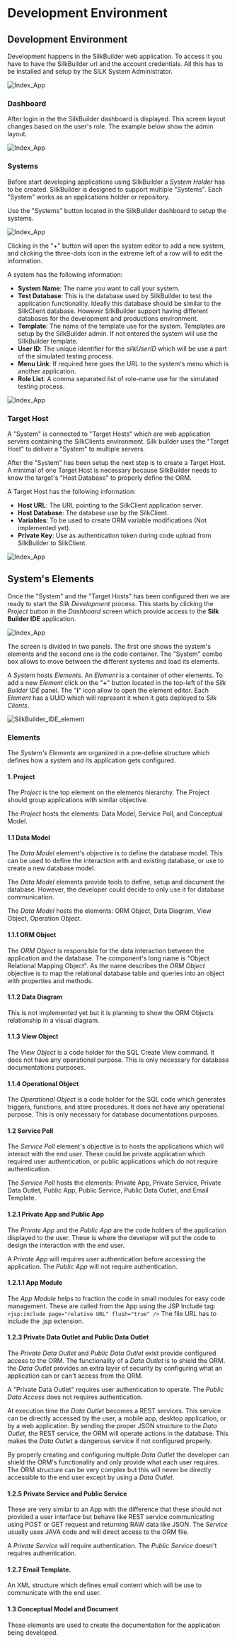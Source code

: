 # Development Environment

## Development Environment

Development happens in the SilkBuilder web application. To access it you have to have the SilkBuilder url and the account credentials. All this has to be installed and setup by the SILK System Administrator.

![Index\_App](../.gitbook/assets/SilkBuilder_login.png)

### Dashboard

After login in the the SilkBuilder dashboard is displayed. This screen layout changes based on the user's role. The example below show the admin layout.

![Index\_App](../.gitbook/assets/SilkBuilder_dashboard.png)

### Systems

Before start developing applications using SilkBuilder a _System Holder_ has to be created. SilkBuilder is designed to support multiple "Systems". Each "System" works as an applications holder or repository.

Use the "Systems" button located in the SilkBuilder dashboard to setup the systems.

![Index\_App](https://github.com/italoosorio/SilkBuilder-Doc/tree/114abd74d7dc54aed208ee35453af719b54ff910/Development/assets/SilkBuilder_systems.png)

Clicking in the "+" button will open the system editor to add a new system, and clicking the three-dots icon in the extreme left of a row will to edit the information.

A system has the following information:

* **System Name**: The name you want to call your system.
* **Test Database**: This is the database used by SilkBuilder to test the application functionality. Ideally this database should be similar to the SilkClient database. However SilkBuilder support having different databases for the development and productions environment.
* **Template**: The name of the template use for the system. Templates are setup by the SilkBuilder admin. If not entered the system will use the SIlkBuilder template.
* **User ID**: The unique identifier for the _silkUserID_ which will be use a part of the simulated testing process.
* **Menu Link**: If required here goes the URL to the system's menu which is another application.
* **Role List**: A comma separated list of role-name use for the simulated testing process.

![Index\_App](../.gitbook/assets/SilkBuilder_Systems_edit.png)

### Target Host

A "System" is connected to "Target Hosts" which are web application servers containing the SilkClients environment. Silk builder uses the "Target Host" to deliver a "System" to multiple servers.

After the "System" has been setup the next step is to create a Target Host. A minimal of one Target Host is necessary because SilkBuilder needs to know the target's "Host Database" to properly define the ORM.

A Target Host has the following information:

* **Host URL**: The URL pointing to the SilkClient application server.
* **Host Database**: The database use by the SilkClient.
* **Variables**: To be used to create ORM variable modifications \(Not implemented yet\).
* **Private Key**: Use as authentication token during code upload from SilkBuilder to SilkClient.  

![Index\_App](../.gitbook/assets/SilkBuilder_Systems_target.png)

## System's Elements

Once the "System" and the "Target Hosts" has been configured then we are ready to start the _Silk Development_ process. This starts by clicking the _Project_ button in the _Dashboard_ screen which provide access to the **Silk Builder IDE** application.

![Index\_App](../.gitbook/assets/SilkBuilder_IDE.png)

The screen is divided in two panels. The first one shows the system's elements and the second one is the code container. The "System" combo box allows to move between the different systems and load its elements.

A _System_ hosts _Elements_. An _Element_ is a container of other elements. To add a new _Element_ click on the "**+**" button located in the top-left of the _Silk Builder IDE_ panel. The "**i**" icon allow to open the element editor. Each _Element_ has a UUID which will represent it when it gets deployed to _Silk Clients_.

![SilkBuilder\_IDE\_element](../.gitbook/assets/SilkBuilder_IDE_element.png)

### Elements

The _System's Elements_ are organized in a pre-define structure which defines how a system and its application gets configured.

#### 1. Project

The _Project_ is the top element on the elements hierarchy. The Project should group applications with similar objective.

The _Project_ hosts the elements: Data Model, Service Poll, and Conceptual Model.

#### 1.1 Data Model

The _Data Model_ element's objective is to define the database model. This can be used to define the interaction with and existing database, or use to create a new database model.

The _Data Model_ elements provide tools to define, setup and document the database. However, the developer could decide to only use it for database communication.

The _Data Model_ hosts the elements: ORM Object, Data Diagram, View Object, Operation Object.

#### 1.1.1 ORM Object

The _ORM Object_ is responsible for the data interaction between the application and the database. The component's long name is "Object Relational Mapping Object". As the name describes the _ORM Object_ objective is to map the relational database table and queries into an object with properties and methods.

#### 1.1.2 Data Diagram

This is not implemented yet but it is planning to show the ORM Objects relationship in a visual diagram.

#### 1.1.3 View Object

The _View Object_ is a code holder for the SQL Create View command. It does not have any operational purpose. This is only necessary for database documentations purposes.

#### 1.1.4 Operational Object

The _Operational Object_ is a code holder for the SQL code which generates triggers, functions, and store procedures. It does not have any operational purpose. This is only necessary for database documentations purposes.

#### 1.2 Service Poll

The _Service Poll_ element's objective is to hosts the applications which will interact with the end user. These could be private application which required user authentication, or public applications which do not require authentication.

The _Service Poll_ hosts the elements: Private App, Private Service, Private Data Outlet, Public App, Public Service, Public Data Outlet, and Email Template.

#### 1.2.1 Private App and Public App

The _Private App_ and the _Public App_ are the code holders of the application displayed to the user. These is where the developer will put the code to design the interaction with the end user.

A _Private App_ will requires user authentication before accessing the application. The _Public App_ will not require authentication.

#### 1.2.1.1 App Module

The _App Module_ helps to fraction the code in small modules for easy code management. These are called from the App using the JSP Include tag: `<jsp:include page="relative URL" flush="true" />` The file URL has to include the .jsp extension.

#### 1.2.3 Private Data Outlet and Public Data Outlet

The _Private Data Outlet_ and _Public Data Outlet_ exist provide configured access to the ORM. The functionality of a _Data Outlet_ is to shield the ORM. the _Data Outlet_ provides an extra layer of security by configuring what an application can or can't access from the ORM.

A "Private Data Outlet" requires user authentication to operate. The _Public Data Access_ does not requires authentication.

At execution time the _Data Outlet_ becomes a REST services. This service can be directly accessed by the user, a mobile app, desktop application, or by a web application. By sending the proper JSON structure to the _Data Outlet_, the REST service, the ORM will operate actions in the database. This makes the _Data Outlet_ a dangerous service if not configured properly.

By properly creating and configuring multiple _Data Outlet_ the developer can shield the ORM's functionality and only provide what each user requires. The ORM structure can be very complex but this will never be directly accessible to the end user except by using a _Data Outlet_.

#### 1.2.5 Private Service and Public Service

These are very similar to an App with the difference that these should not provided a user interface but behave like REST service communicating using POST or GET request and returning RAW data like JSON. The _Service_ usually uses JAVA code and will direct access to the ORM file.

A _Private Service_ will require authentication. The _Public Service_ doesn't requires authentication.

#### 1.2.7 Email Template.

An XML structure which defines email content which will be use to communicate with the end user.

#### 1.3 Conceptual Model and Document

These elements are used to create the documentation for the application being developed.

